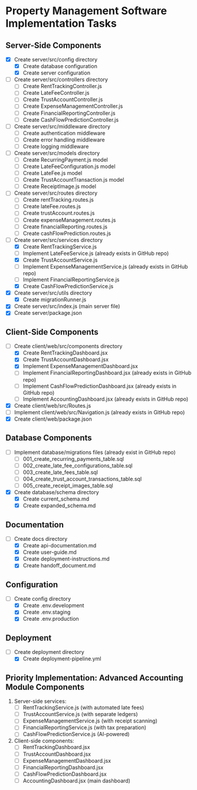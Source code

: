 # Property Management Software Implementation Tasks

## Server-Side Components
- [x] Create server/src/config directory
  - [x] Create database configuration
  - [x] Create server configuration
- [ ] Create server/src/controllers directory
  - [ ] Create RentTrackingController.js
  - [ ] Create LateFeeController.js
  - [ ] Create TrustAccountController.js
  - [ ] Create ExpenseManagementController.js
  - [ ] Create FinancialReportingController.js
  - [ ] Create CashFlowPredictionController.js
- [ ] Create server/src/middleware directory
  - [ ] Create authentication middleware
  - [ ] Create error handling middleware
  - [ ] Create logging middleware
- [ ] Create server/src/models directory
  - [ ] Create RecurringPayment.js model
  - [ ] Create LateFeeConfiguration.js model
  - [ ] Create LateFee.js model
  - [ ] Create TrustAccountTransaction.js model
  - [ ] Create ReceiptImage.js model
- [ ] Create server/src/routes directory
  - [ ] Create rentTracking.routes.js
  - [ ] Create lateFee.routes.js
  - [ ] Create trustAccount.routes.js
  - [ ] Create expenseManagement.routes.js
  - [ ] Create financialReporting.routes.js
  - [ ] Create cashFlowPrediction.routes.js
- [ ] Create server/src/services directory
  - [x] Create RentTrackingService.js
  - [ ] Implement LateFeeService.js (already exists in GitHub repo)
  - [x] Create TrustAccountService.js
  - [ ] Implement ExpenseManagementService.js (already exists in GitHub repo)
  - [ ] Implement FinancialReportingService.js
  - [x] Create CashFlowPredictionService.js
- [x] Create server/src/utils directory
  - [x] Create migrationRunner.js
- [x] Create server/src/index.js (main server file)
- [x] Create server/package.json

## Client-Side Components
- [ ] Create client/web/src/components directory
  - [x] Create RentTrackingDashboard.jsx
  - [x] Create TrustAccountDashboard.jsx
  - [x] Implement ExpenseManagementDashboard.jsx
  - [ ] Implement FinancialReportingDashboard.jsx (already exists in GitHub repo)
  - [ ] Implement CashFlowPredictionDashboard.jsx (already exists in GitHub repo)
  - [ ] Implement AccountingDashboard.jsx (already exists in GitHub repo)
- [x] Create client/web/src/Routes.js
- [ ] Implement client/web/src/Navigation.js (already exists in GitHub repo)
- [x] Create client/web/package.json

## Database Components
- [ ] Implement database/migrations files (already exist in GitHub repo)
  - [ ] 001_create_recurring_payments_table.sql
  - [ ] 002_create_late_fee_configurations_table.sql
  - [ ] 003_create_late_fees_table.sql
  - [ ] 004_create_trust_account_transactions_table.sql
  - [ ] 005_create_receipt_images_table.sql
- [x] Create database/schema directory
  - [x] Create current_schema.md
  - [x] Create expanded_schema.md

## Documentation
- [ ] Create docs directory
  - [x] Create api-documentation.md
  - [x] Create user-guide.md
  - [x] Create deployment-instructions.md
  - [x] Create handoff_document.md

## Configuration
- [ ] Create config directory
  - [x] Create .env.development
  - [x] Create .env.staging
  - [x] Create .env.production

## Deployment
- [ ] Create deployment directory
  - [x] Create deployment-pipeline.yml

## Priority Implementation: Advanced Accounting Module Components
1. Server-side services:
   - [ ] RentTrackingService.js (with automated late fees)
   - [ ] TrustAccountService.js (with separate ledgers)
   - [ ] ExpenseManagementService.js (with receipt scanning)
   - [ ] FinancialReportingService.js (with tax preparation)
   - [ ] CashFlowPredictionService.js (AI-powered)

2. Client-side components:
   - [ ] RentTrackingDashboard.jsx
   - [ ] TrustAccountDashboard.jsx
   - [ ] ExpenseManagementDashboard.jsx
   - [ ] FinancialReportingDashboard.jsx
   - [ ] CashFlowPredictionDashboard.jsx
   - [ ] AccountingDashboard.jsx (main dashboard)
